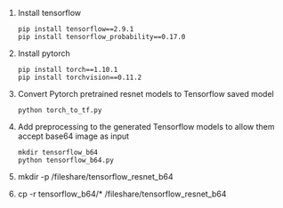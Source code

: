 1. Install tensorflow
    ```shell
    pip install tensorflow==2.9.1
    pip install tensorflow_probability==0.17.0
    ```

2. Install pytorch
    ```shell
    pip install torch==1.10.1
    pip install torchvision==0.11.2
    ```

3. Convert Pytorch pretrained resnet models to Tensorflow saved model
    ```shell
    python torch_to_tf.py
    ```

4. Add preprocessing to the generated Tensorflow models to allow them accept base64 image as input
    ```shell
    mkdir tensorflow_b64
    python tensorflow_b64.py
    ```
5. mkdir -p /fileshare/tensorflow_resnet_b64
6. cp -r tensorflow_b64/* /fileshare/tensorflow_resnet_b64